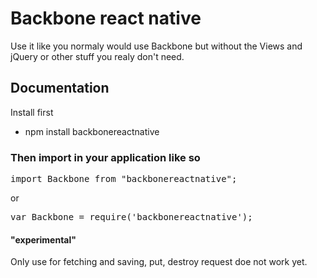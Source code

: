 Backbone react native
========

Use it like you normaly would use Backbone but without the Views and jQuery or other stuff you realy don't need.

## Documentation

Install first

- npm install backbonereactnative

### Then import in your application like so

<pre>
import Backbone from "backbonereactnative";
</pre>

or

<pre>
var Backbone = require('backbonereactnative');
</pre>

#### "experimental"

Only use for fetching and saving, put, destroy request doe not work yet.